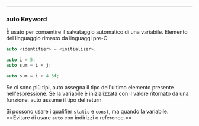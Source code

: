 
----

### auto Keyword
È usato per consentire il salvataggio automatico di una variabile. Elemento del linguaggio rimasto da linguaggi pre-C.

```c++
auto <identifier> = <initializer>;

auto i = 5;
auto sum = i + j;

auto sum = i + 4.3f;
```
Se ci sono più tipi, auto assegna il tipo dell'ultimo elemento presente nell'espressione.
Se la variabile è inizializzata con il valore ritornato da una funzione, auto assume il tipo del return.

Si possono usare i qualifier `static` e `const`, ma quando la variabile.
==Evitare di usare `auto` con indirizzi o reference.==

